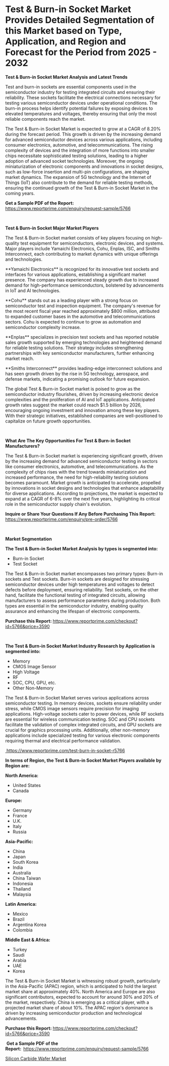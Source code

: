 <p><h1>Test & Burn-in Socket Market Provides Detailed Segmentation of this Market based on Type, Application, and Region and Forecast for the Period from 2025 - 2032</h1></p><p><strong>Test & Burn-in Socket Market Analysis and Latest Trends</strong></p>
<p><p>Test and burn-in sockets are essential components used in the semiconductor industry for testing integrated circuits and ensuring their reliability. These sockets facilitate the electrical connections necessary for testing various semiconductor devices under operational conditions. The burn-in process helps identify potential failures by exposing devices to elevated temperatures and voltages, thereby ensuring that only the most reliable components reach the market.</p><p>The Test & Burn-in Socket Market is expected to grow at a CAGR of 8.20% during the forecast period. This growth is driven by the increasing demand for advanced semiconductor devices across various applications, including consumer electronics, automotive, and telecommunications. The rising complexity of devices and the integration of more functions into smaller chips necessitate sophisticated testing solutions, leading to a higher adoption of advanced socket technologies. Moreover, the ongoing miniaturization of electronic components and innovations in socket designs, such as low-force insertion and multi-pin configurations, are shaping market dynamics. The expansion of 5G technology and the Internet of Things (IoT) also contribute to the demand for reliable testing methods, ensuring the continued growth of the Test & Burn-in Socket Market in the coming years.</p></p>
<p><strong>Get a Sample PDF of the Report:&nbsp;</strong> <a href="https://www.reportprime.com/enquiry/request-sample/5766?utm_campaign=2281&utm_medium=2&utm_source=Github&utm_content=ia&utm_term=19032025&utm_id=test-burn-in-socket">https://www.reportprime.com/enquiry/request-sample/5766</a></p>
<p>&nbsp;</p>
<p><strong>Test & Burn-in Socket Major Market Players</strong></p>
<p><p>The Test & Burn-in Socket market consists of key players focusing on high-quality test equipment for semiconductors, electronic devices, and systems. Major players include Yamaichi Electronics, Cohu, Enplas, ISC, and Smiths Interconnect, each contributing to market dynamics with unique offerings and technologies.</p><p>**Yamaichi Electronics** is recognized for its innovative test sockets and interfaces for various applications, establishing a significant market presence. The company has experienced steady growth due to increased demand for high-performance semiconductors, bolstered by advancements in IoT and AI technologies.</p><p>**Cohu** stands out as a leading player with a strong focus on semiconductor test and inspection equipment. The company's revenue for the most recent fiscal year reached approximately $800 million, attributed to expanded customer bases in the automotive and telecommunications sectors. Cohu is expected to continue to grow as automation and semiconductor complexity increase.</p><p>**Enplas** specializes in precision test sockets and has reported notable sales growth supported by emerging technologies and heightened demand for reliable testing solutions. Their strategy includes strengthening partnerships with key semiconductor manufacturers, further enhancing market reach.</p><p>**Smiths Interconnect** provides leading-edge interconnect solutions and has seen growth driven by the rise in 5G technology, aerospace, and defense markets, indicating a promising outlook for future expansion.</p><p>The global Test & Burn-in Socket market is poised to grow as the semiconductor industry flourishes, driven by increasing electronic device complexities and the proliferation of AI and IoT applications. Anticipated growth rates suggest the market could reach $1.5 billion by 2026, encouraging ongoing investment and innovation among these key players. With their strategic initiatives, established companies are well-positioned to capitalize on future growth opportunities.</p></p>
<p>&nbsp;</p>
<p><strong>What Are The Key Opportunities For Test & Burn-in Socket Manufacturers?</strong></p>
<p><p>The Test & Burn-in Socket market is experiencing significant growth, driven by the increasing demand for advanced semiconductor testing in sectors like consumer electronics, automotive, and telecommunications. As the complexity of chips rises with the trend towards miniaturization and increased performance, the need for high-reliability testing solutions becomes paramount. Market growth is anticipated to accelerate, propelled by innovations in socket designs and technologies that enhance adaptability for diverse applications. According to projections, the market is expected to expand at a CAGR of 6-8% over the next five years, highlighting its critical role in the semiconductor supply chain's evolution.</p></p>
<p><strong>Inquire or Share Your Questions If Any Before Purchasing This Report:</strong> <a href="https://www.reportprime.com/enquiry/pre-order/5766?utm_campaign=2281&utm_medium=2&utm_source=Github&utm_content=ia&utm_term=19032025&utm_id=test-burn-in-socket">https://www.reportprime.com/enquiry/pre-order/5766</a></p>
<p>&nbsp;</p>
<p><strong>Market Segmentation</strong></p>
<p><strong>The Test & Burn-in Socket Market Analysis by types is segmented into:</strong></p>
<p><ul><li>Burn-in Socket</li><li>Test Socket</li></ul></p>
<p><p>The Test & Burn-in Socket market encompasses two primary types: Burn-in sockets and Test sockets. Burn-in sockets are designed for stressing semiconductor devices under high temperatures and voltages to detect defects before deployment, ensuring reliability. Test sockets, on the other hand, facilitate the functional testing of integrated circuits, allowing manufacturers to assess performance parameters during production. Both types are essential in the semiconductor industry, enabling quality assurance and enhancing the lifespan of electronic components.</p></p>
<p><strong>Purchase this Report:&nbsp;</strong><a href="https://www.reportprime.com/checkout?id=5766&price=3590&utm_campaign=2281&utm_medium=2&utm_source=Github&utm_content=ia&utm_term=19032025&utm_id=test-burn-in-socket">https://www.reportprime.com/checkout?id=5766&price=3590</a></p>
<p>&nbsp;</p>
<p><strong>The Test & Burn-in Socket Market Industry Research by Application is segmented into:</strong></p>
<p><ul><li>Memory</li><li>CMOS Image Sensor</li><li>High Voltage</li><li>RF</li><li>SOC, CPU, GPU, etc.</li><li>Other Non-Memory</li></ul></p>
<p><p>The Test & Burn-in Socket Market serves various applications across semiconductor testing. In memory devices, sockets ensure reliability under stress, while CMOS image sensors require precision for imaging applications. High-voltage sockets cater to power devices, while RF sockets are essential for wireless communication testing. SOC and CPU sockets facilitate the validation of complex integrated circuits, and GPU sockets are crucial for graphics processing units. Additionally, other non-memory applications include specialized testing for various electronic components requiring thermal and electrical performance validation.</p></p>
<p><a href="https://www.reportprime.com/test-burn-in-socket-r5766?utm_campaign=2281&utm_medium=2&utm_source=Github&utm_content=ia&utm_term=19032025&utm_id=test-burn-in-socket">&nbsp;https://www.reportprime.com/test-burn-in-socket-r5766</a></p>
<p><strong>In terms of Region, the Test & Burn-in Socket Market Players available by Region are:</strong></p>
<p>
    <p> <strong> North America: </strong>
        <ul>
            <li>United States</li>
            <li>Canada</li>
        </ul>
        </p> 
    <p> <strong> Europe: </strong>
        <ul>
            <li>Germany</li>
            <li>France</li>
            <li>U.K.</li>
            <li>Italy</li>
            <li>Russia</li>
        </ul>
        </p> 
    <p> <strong> Asia-Pacific: </strong>
        <ul>
            <li>China</li>
            <li>Japan</li>
            <li>South Korea</li>
            <li>India</li>
            <li>Australia</li>
            <li>China Taiwan</li>
            <li>Indonesia</li>
            <li>Thailand</li>
            <li>Malaysia</li>
        </ul>
        </p> 
    <p> <strong> Latin America: </strong>
        <ul>
            <li>Mexico</li>
            <li>Brazil</li>
            <li>Argentina Korea</li>
            <li>Colombia</li>
        </ul>
        </p> 
    <p> <strong> Middle East & Africa: </strong>
        <ul>
            <li>Turkey</li>
            <li>Saudi</li>
            <li>Arabia</li>
            <li>UAE</li>
            <li>Korea</li>
        </ul>
    </p>
    </p>
<p><p>The Test & Burn-in Socket Market is witnessing robust growth, particularly in the Asia-Pacific (APAC) region, which is anticipated to hold the largest market share at approximately 40%. North America and Europe are also significant contributors, expected to account for around 30% and 20% of the market, respectively. China is emerging as a critical player, with a projected market share of about 10%. The APAC region's dominance is driven by increasing semiconductor production and technological advancements.</p></p>
<p><strong>Purchase this Report: </strong><a href="https://www.reportprime.com/checkout?id=5766&price=3590&utm_campaign=2281&utm_medium=2&utm_source=Github&utm_content=ia&utm_term=19032025&utm_id=test-burn-in-socket">https://www.reportprime.com/checkout?id=5766&price=3590</a></p>
<p>&nbsp;<strong>Get a Sample PDF of the Report:&nbsp;&nbsp;</strong><a href="https://www.reportprime.com/enquiry/request-sample/5766?utm_campaign=2281&utm_medium=2&utm_source=Github&utm_content=ia&utm_term=19032025&utm_id=test-burn-in-socket">https://www.reportprime.com/enquiry/request-sample/5766</a></p>
<p><strong></strong></p>
<p><p><a href="https://github.com/gullattedenna/Market-Research-Report-List-1/blob/main/silicon-carbide-wafer-market.md?utm_campaign=2281&utm_medium=2&utm_source=Github&utm_content=ia&utm_term=19032025&utm_id=test-burn-in-socket">Silicon Carbide Wafer Market</a></p></p>